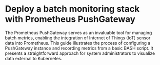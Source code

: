 # Deploy a batch monitoring stack with Prometheus PushGateway



The Prometheus PushGateway serves as an invaluable tool for managing batch metrics, enabling the integration of Internet of Things (IoT) sensor data into Prometheus. This guide illustrates the process of configuring a PushGateway instance and recording metrics from a basic BASH script.
It presents a straightforward approach for system administrators to visualize data external to Kubernetes.
